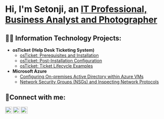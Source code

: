 <h1>Hi, I'm Setonji, an <a href="https://linkedin.com/in/soa47">IT Professional, Business Analyst and Photographer</a></h1>

<h2>👨‍💻 Information Technology Projects:</h2>

- <b>osTicket (Help Desk Ticketing System)</b>
  - [osTicket: Prerequisites and Installation](https://github.com/sethonji/osticket-prereqs)
  - [osTicket: Post-Installation Configuration](https://github.com/sethonji/post-install-config)
  - [osTicket: Ticket Lifecycle Examples](https://github.com/sethonji/ticket-lifecycle)
- <b>Microsoft Azure</b>
  - [Configuring On-premises Active Directory within Azure VMs](https://github.com/sethonji/configure-ad)
  - [Network Security Groups (NSGs) and Inspecting Network Protocols](https://github.com/sethonji/azure-network-protocols)

<h2>🤳Connect with me:</h2>

[<img align="left" alt="Josh | Twitter" width="22px" src="https://cdn.jsdelivr.net/npm/simple-icons@v3/icons/twitter.svg" />][twitter]
[<img align="left" alt="Josh | LinkedIn" width="22px" src="https://cdn.jsdelivr.net/npm/simple-icons@v3/icons/linkedin.svg" />][linkedin]
[<img align="left" alt="Josh | Instagram" width="22px" src="https://cdn.jsdelivr.net/npm/simple-icons@v3/icons/instagram.svg" />][instagram]

[twitter]: https://twitter.com/Seth_TSR
[instagram]: https://www.instagram.com/seth.pixel
[linkedin]: https://linkedin.com/in/soa47
